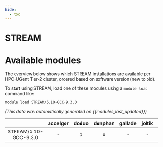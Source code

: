 ```yaml
---
hide:
  - toc
---
```


STREAM
======

# Available modules


The overview below shows which STREAM installations are available per HPC-UGent Tier-2 cluster, ordered based on software version (new to old).

To start using STREAM, load one of these modules using a `module load` command like:

```shell
module load STREAM/5.10-GCC-9.3.0
```

*(This data was automatically generated on {{modules_last_updated}})*  

| |accelgor|doduo|donphan|gallade|joltik|shinx|skitty|
| :---: | :---: | :---: | :---: | :---: | :---: | :---: | :---: |
|STREAM/5.10-GCC-9.3.0|-|x|x|-|-|-|-|
